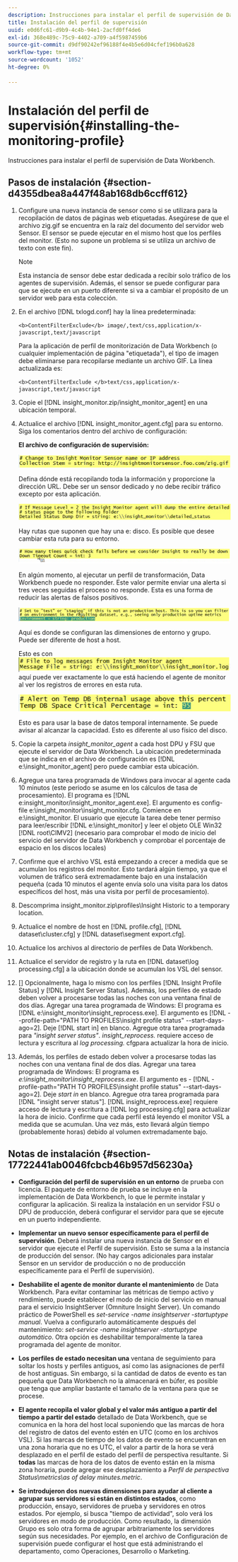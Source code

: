 ```yaml
---
description: Instrucciones para instalar el perfil de supervisión de Data Workbench.
title: Instalación del perfil de supervisión
uuid: e0d6fc61-d9b9-4c4b-94e1-2acfd0ff4de6
exl-id: 368e489c-75c9-4402-a709-a4f5987459b6
source-git-commit: d9df90242ef96188f4e4b5e6d04cfef196b0a628
workflow-type: tm+mt
source-wordcount: '1052'
ht-degree: 0%

---
```


# Instalación del perfil de supervisión{#installing-the-monitoring-profile}

Instrucciones para instalar el perfil de supervisión de Data Workbench.

## Pasos de instalación {#section-d4355dbea8a447f48ab168db6ccff612}

1. Configure una nueva instancia de sensor como si se utilizara para la recopilación de datos de páginas web etiquetadas. Asegúrese de que el archivo zig.gif se encuentra en la raíz del documento del servidor web Sensor. El sensor se puede ejecutar en el mismo host que los perfiles del monitor. (Esto no supone un problema si se utiliza un archivo de texto con este fin).

   >[!NOTE]
   >
   >Esta instancia de sensor debe estar dedicada a recibir solo tráfico de los agentes de supervisión. Además, el sensor se puede configurar para que se ejecute en un puerto diferente si va a cambiar el propósito de un servidor web para esta colección.

1. En el archivo [!DNL txlogd.conf] hay la línea predeterminada:

   ```
   <b>ContentFilterExclude</b> image/,text/css,application/x-javascript,text/javascript
   ```

   Para la aplicación de perfil de monitorización de Data Workbench (o cualquier implementación de página &quot;etiquetada&quot;), el tipo de imagen debe eliminarse para recopilarse mediante un archivo GIF. La línea actualizada es:

   ```
   <b>ContentFilterExclude </b>text/css,application/x-javascript,text/javascript
   ```

1. Copie el [!DNL insight_monitor.zip/insight_monitor_agent] en una ubicación temporal.
1. Actualice el archivo [!DNL insight_monitor_agent.cfg] para su entorno. Siga los comentarios dentro del archivo de configuración:

   **El archivo de configuración de supervisión:**

   ![](assets/monitor_agent_cfg_sensor.png)

   Defina dónde está recopilando toda la información y proporcione la dirección URL. Debe ser un sensor dedicado y no debe recibir tráfico excepto por esta aplicación.

   ![](assets/monitor_agent_cfg_dump.png)

   Hay rutas que suponen que hay una e: disco. Es posible que desee cambiar esta ruta para su entorno.

   ![](assets/monitor_agent_cfg_quickcheck.png)

   En algún momento, al ejecutar un perfil de transformación, Data Workbench puede no responder. Este valor permite enviar una alerta si tres veces seguidas el proceso no responde. Esta es una forma de reducir las alertas de falsos positivos.

   ![](assets/monitor_agent_cfg_groups.png)

   Aquí es donde se configuran las dimensiones de entorno y grupo. Puede ser diferente de host a host.

   Esto es con ![](assets/monitor_agent_cfg_debug.png)aquí puede ver exactamente lo que está haciendo el agente de monitor al ver los registros de errores en esta ruta.

   ![](assets/monitor_agent_cfg_tempdb.png)

   Esto es para usar la base de datos temporal internamente. Se puede avisar al alcanzar la capacidad. Esto es diferente al uso físico del disco.

1. Copie la carpeta *insight_monitor_agent* a cada host DPU y FSU que ejecute el servidor de Data Workbench. La ubicación predeterminada que se indica en el archivo de configuración es [!DNL e:\insight_monitor_agent] pero puede cambiar esta ubicación.

1. Agregue una tarea programada de Windows para invocar al agente cada 10 minutos (este periodo se asume en los cálculos de tasa de procesamiento). El programa es [!DNL e:insight_monitor/insight_monitor_agent.exe]. El argumento es config-file e:\insight_monitor\insight_monitor.cfg. Comience en e:\insight_monitor. El usuario que ejecute la tarea debe tener permiso para leer/escribir [!DNL e:\insight_monitor] y leer el objeto OLE Win32 [!DNL root\CIMV2] (necesario para comprobar el modo de inicio del servicio del servidor de Data Workbench y comprobar el porcentaje de espacio en los discos locales)

1. Confirme que el archivo VSL está empezando a crecer a medida que se acumulan los registros del monitor. Esto tardará algún tiempo, ya que el volumen de tráfico será extremadamente bajo en una instalación pequeña (cada 10 minutos el agente envía solo una visita para los datos específicos del host, más una visita por perfil de procesamiento).
1. Descomprima insight_monitor.zip\profiles\Insight Historic to a temporary location.
1. Actualice el nombre de host en [!DNL profile.cfg], [!DNL dataset\cluster.cfg] y [!DNL dataset\segment export.cfg].

1. Actualice los archivos al directorio de perfiles de Data Workbench.
1. Actualice el servidor de registro y la ruta en [!DNL dataset\log processing.cfg] a la ubicación donde se acumulan los VSL del sensor.
1. [] Opcionalmente, haga lo mismo con los perfiles  [!DNL Insight Profile Status] y  [!DNL Insight Server Status]. Además, los perfiles de estado deben volver a procesarse todas las noches con una ventana final de dos días. Agregar una tarea programada de Windows: El programa es [!DNL e:\insight_monitor\insight_reprocess.exe]. El argumento es [!DNL --profile-path="PATH TO PROFILES\insight profile status" --start-days-ago=2]. Deje [!DNL start in] en blanco. Agregue otra tarea programada para *&quot;insight server status&quot;*. *insight_reprocess.* requiere acceso de lectura y escritura al  *log processing.* cfgpara actualizar la hora de inicio.

1. Además, los perfiles de estado deben volver a procesarse todas las noches con una ventana final de dos días. Agregar una tarea programada de Windows: El programa es *e:\insight_monitor\insight_reprocess.exe*. El argumento es - [!DNL -profile-path="PATH TO PROFILES\insight profile status" --start-days-ago=2]. Deje *start in* en blanco. Agregue otra tarea programada para [!DNL "insight server status"]. [!DNL insight_reprocess.exe] requiere acceso de lectura y escritura a  [!DNL log processing.cfg] para actualizar la hora de inicio. Confirme que cada perfil está leyendo el monitor VSL a medida que se acumulan. Una vez más, esto llevará algún tiempo (probablemente horas) debido al volumen extremadamente bajo.

## Notas de instalación {#section-17722441ab0046fcbcb46b957d56230a}

* **Configuración del perfil de supervisión en un entorno** de prueba con licencia. El paquete de entorno de prueba se incluye en la implementación de Data Workbench, lo que le permite instalar y configurar la aplicación. Si realiza la instalación en un servidor FSU o DPU de producción, deberá configurar el servidor para que se ejecute en un puerto independiente.
* **Implementar un nuevo sensor específicamente para el perfil de supervisión**. Deberá instalar una nueva instancia de Sensor en el servidor que ejecute el Perfil de supervisión. Esto se suma a la instancia de producción del sensor. (No hay cargos adicionales para instalar Sensor en un servidor de producción o no de producción específicamente para el Perfil de supervisión).
* **Deshabilite el agente de monitor durante el mantenimiento** de Data Workbench. Para evitar contaminar las métricas de tiempo activo y rendimiento, puede establecer el modo de inicio del servicio en manual para el servicio InsightServer (Omniture Insight Server). Un comando práctico de PowerShell es *set-service -name insightserver -startuptype manual*. Vuelva a configurarlo automáticamente después del mantenimiento: *set-service -name insightserver -startuptype automático*. Otra opción es deshabilitar temporalmente la tarea programada del agente de monitor.
* **Los perfiles de estado necesitan una** ventana de seguimiento para soltar los hosts y perfiles antiguos, así como las asignaciones de perfil de host antiguas. Sin embargo, si la cantidad de datos de evento es tan pequeña que Data Workbench no la almacenará en búfer, es posible que tenga que ampliar bastante el tamaño de la ventana para que se procese.
* **El agente recopila el valor global y el valor más antiguo a partir del tiempo a partir del estado** detallado de Data Workbench, que se comunica en la hora del host local suponiendo que las marcas de hora del registro de datos del evento estén en UTC (como en los archivos VSL). Si las marcas de tiempo de los datos de evento se encuentran en una zona horaria que no es UTC, el valor a partir de la hora se verá desplazado en el perfil de estado del perfil de perspectiva resultante. Si **todas** las marcas de hora de los datos de evento están en la misma zona horaria, puede agregar ese desplazamiento a *Perfil de perspectiva Status\metrics\as of delay minutes.metric*.

* **Se introdujeron dos nuevas dimensiones para ayudar al cliente a agrupar sus servidores si están en distintos estados**, como producción, ensayo, servidores de prueba y servidores en otros estados. Por ejemplo, si busca &quot;tiempo de actividad&quot;, solo verá los servidores en modo de producción. Como resultado, la dimensión Grupo es solo otra forma de agrupar arbitrariamente los servidores según sus necesidades. Por ejemplo, en el archivo de Configuración de supervisión puede configurar el host que está administrando el departamento, como Operaciones, Desarrollo o Marketing.
